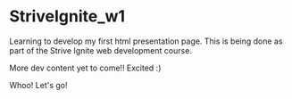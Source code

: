 # StriveIgnite_w1
Learning to develop my first html presentation page. This is being done as part of the Strive Ignite web development course.

More dev content yet to come!! Excited :)

Whoo! Let's go! 

